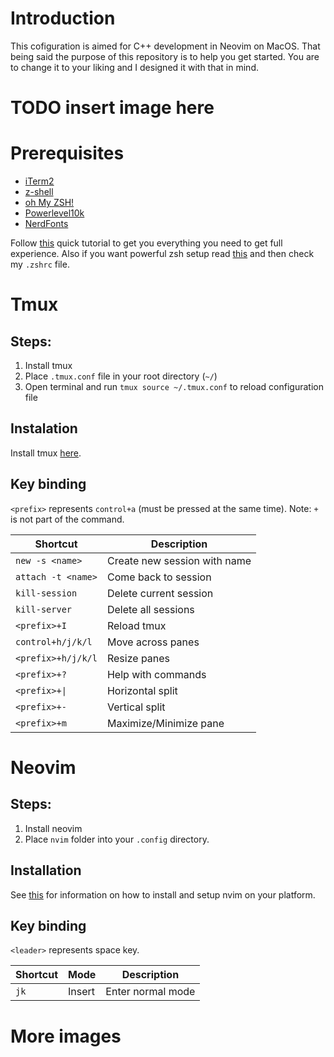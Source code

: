 # Introduction
This cofiguration is aimed for C++ development in Neovim on MacOS. That being said the purpose of this repository is to help you get started. You are to change it to your liking and I designed it with that in mind.

# TODO insert image here

# Prerequisites
* [iTerm2](https://iterm2.com)
* [z-shell](http://zsh.sourceforge.net)
* [oh My ZSH!](https://ohmyz.sh)
* [Powerlevel10k](https://github.com/romkatv/powerlevel10k)
* [NerdFonts](https://github.com/ryanoasis/nerd-fonts#--)

Follow [this](https://gist.github.com/GLMeece/4b51037daa0d6b83256f80b560246f38) quick tutorial to get you everything you need to get full experience.
Also if you want powerful zsh setup read [this](https://dev.to/abdfnx/oh-my-zsh-powerlevel10k-cool-terminal-1no0) and then check my `.zshrc` file.

# Tmux 
## Steps:
1. Install tmux
2. Place `.tmux.conf` file in your root directory (`~/`)
3. Open terminal and run `tmux source ~/.tmux.conf` to reload configuration file

## Instalation
Install tmux [here](https://github.com/tmux/tmux/wiki/Installing).

## Key binding
`<prefix>` represents `control+a` (must be pressed at the same time). Note: `+` is not part of the command.

| Shortcut | Description |
|---|---|
| `new -s <name>` | Create new session with name |
| `attach -t <name>` | Come back to session |
| `kill-session` | Delete current session |
| `kill-server` | Delete all sessions |
| `<prefix>+I` | Reload tmux |
| `control+h/j/k/l` | Move across panes |
| `<prefix>+h/j/k/l` | Resize panes |
| `<prefix>+?` | Help with commands |
| `<prefix>+\|` | Horizontal split |
| `<prefix>+-` | Vertical split |
| `<prefix>+m` | Maximize/Minimize pane |
 
# Neovim
## Steps:
1. Install neovim
2. Place `nvim` folder into your `.config` directory.

## Installation
See [this](https://github.com/jdhao/nvim-config/blob/master/docs/README.md) for information on how to install and setup nvim on your platform. 

## Key binding
`<leader>` represents space key.

| Shortcut | Mode | Description |
|---|---|---|
| `jk` | Insert | Enter normal mode

# More images


